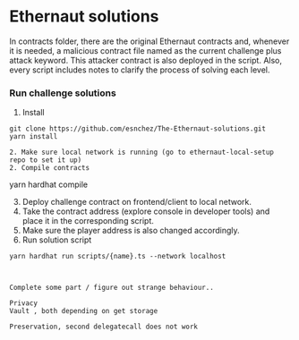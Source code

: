 # Ethernaut solutions

In contracts folder, there are the original Ethernaut contracts and, whenever it is needed, a malicious contract file named as the current challenge plus attack keyword. This attacker contract is also deployed in the script. Also, every script includes notes to clarify the process of solving each level. 

### Run challenge solutions 

1. Install
```
git clone https://github.com/esnchez/The-Ethernaut-solutions.git
yarn install

2. Make sure local network is running (go to ethernaut-local-setup repo to set it up)
2. Compile contracts
```
yarn hardhat compile

3. Deploy challenge contract on frontend/client to local network. 
4. Take the contract address (explore console in developer tools) and place it in the corresponding script. 
5. Make sure the player address is also changed accordingly.  
4. Run solution script
```
yarn hardhat run scripts/{name}.ts --network localhost



Complete some part / figure out strange behaviour..

Privacy
Vault , both depending on get storage 

Preservation, second delegatecall does not work 
